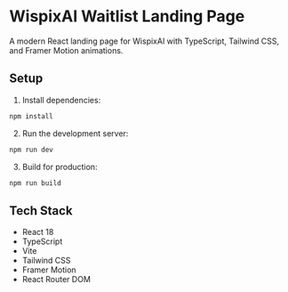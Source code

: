 # WispixAI Waitlist Landing Page

A modern React landing page for WispixAI with TypeScript, Tailwind CSS, and Framer Motion animations.

## Setup

1. Install dependencies:
```bash
npm install
```

2. Run the development server:
```bash
npm run dev
```

3. Build for production:
```bash
npm run build
```

## Tech Stack

- React 18
- TypeScript
- Vite
- Tailwind CSS
- Framer Motion
- React Router DOM

